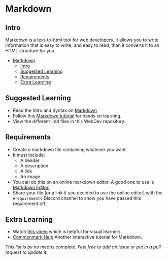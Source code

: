 # Markdown 

## Intro

Markdown is a text-to-html tool for web developers. It allows you to write information that is easy to write, and easy to read, than it converts it to an HTML structure for you. 

- [Markdown](#markdown)
    - [Intro](#intro)
    - [Suggested Learning](#suggested-learning)
    - [Requirements](#requirements)
    - [Extra Learning](#extra-learning)

## Suggested Learning

- Read the Intro and Syntax on [Markdown](https://daringfireball.net/projects/markdown/)
- Follow this [Markdown tutorial](http://www.markdowntutorial.com/) for hands on learning.
- View the different .md files in this WebDev repository.

## Requirements

- Create a markdown file containing whatever you want.
- It must include: 
    - A header
    - A description
    - A link
    - An image
- You can do this on an online markdown editor. A good one to use is [Markdown Editor.](https://jbt.github.io/markdown-editor/)
- Share your file (or a link if you decided to use the online editor) with the `#requirements` Discord channel to show you have passed this requirement off.
## Extra Learning

- Watch [this video](https://www.youtube.com/watch?v=_gknWWa2OF0) which is helpful for visual learners.
- [Commonmark Help](http://commonmark.org/help/) Another interactive tutorial for Markdown.

*This list is by no means complete. Feel free to add an issue or put in a pull request to update it.*
